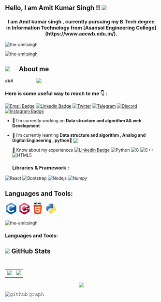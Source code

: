 ## Hello, I am Amit Kumar Singh !! <img src="https://c.tenor.com/pvFJwncehzIAAAAS/hello-there-private-from-penguins-of-madagascar.gif" width="40px">
<h3 align="center"> I am Amit kumar singh , currently pursuing my B.Tech degree in Information Technology from [Asansol Engineering College](https://www.aecwb.edu.in/).</h3>

<p align="left"> <img src="https://komarev.com/ghpvc/?username=the-amitsingh&label=Profile%20views&color=0e75b6&style=flat" alt="the-amitsingh" /> </p>

<p align="left"> <a href="https://github.com/ryo-ma/github-profile-trophy"><img src="https://github-profile-trophy.vercel.app/?username=the-amitsingh" alt="the-amitsingh" /></a> </p>
<h2><img src="https://user-images.githubusercontent.com/64855541/133657615-ccb22336-f4db-408e-bc30-af7ff09608e7.png" width="60"><b>&nbsp&nbsp&nbsp&nbsp&nbsp&nbspAbout me </b></h2>
<img align='right' src="https://media2.giphy.com/media/qgQUggAC3Pfv687qPC/giphy.gif?cid=ecf05e47j202w6yjthz6uhs6jzaqar76r9j7g2nof9xdae8d&rid=giphy.gif&ct=g" width="400">
### <h3 align="left">Here is  some useful way to reach to me  👇 :   </h3>
<p align="left">
  


[![Email Badge](https://img.shields.io/badge/-Email-c14438?style=flat-square&logo=Gmail&logoColor=white&link=mailto:amitsinghdbg2001@gmail.com)](mailto:amitsinghdbg2001@gmail.com)
[![Linkedin Badge](https://img.shields.io/badge/-LinkedIn-blue?style=flat-square&logo=Linkedin&logoColor=white&link=https://www.linkedin.com/in/amit-kumar-singh-34228b203/)](https://www.linkedin.com/in/amit-kumar-singh-34228b203/)
[![Twitter](https://img.shields.io/badge/Twitter-1DA1F2?style=flat-square&logo=twitter&logoColor=white)](https://twitter.com/AMITSINGH2810)
[![Telegram](https://img.shields.io/badge/-Telegram-blue?style=flat-square&logo=Telegram&logoColor=white)](https://telegr.am/index)
[![Discord](https://img.shields.io/badge/-Discord-7289DA?style=flat-square&logo=discord&logoColor=white)](https://support.discord.com/hc/en-us/community/posts/360056220432-Login)
[![Instagram Badge](https://img.shields.io/badge/-Instagram-purple?style=flat-square&logo=instagram&logoColor=white&link=https://instagram.com/)](https://www.instagram.com/amit_singh_28_10/) 
- 🔭 I’m currently working on **Data structure and algorithm  &&  web Development** 

- 🌱 I’m currently learning **Data structure and algorithm , Analog and Digital Engineering , python**🌱
  <img align="center" src="https://github-readme-stats.vercel.app/api/<CARD_TYPE>/?username=<the-amitsingh>&theme=<THEME_NAME>" />
  
  📄 Know about my experiences [![Linkedin Badge](https://img.shields.io/badge/-LinkedIn-blue?style=flat-square&logo=Linkedin&logoColor=white&link=https://www.linkedin.com/in/amit-kumar-singh-34228b203/)](https://www.linkedin.com/in/amit-kumar-singh-34228b203/) 
![Python](https://img.shields.io/badge/-Python-black?style=flat-square&logo=Python)
![C](https://img.shields.io/badge/-C-00599C?style=flat-square&logo=c)
![C++](https://img.shields.io/badge/-C++-00599C?style=flat-square&logo=cplusplus)
![HTML5](https://img.shields.io/badge/-HTML5-E34F26?style=flat-square&logo=html5&logoColor=white)
  
  ### Libraries & Framework :

![React](https://img.shields.io/badge/-React-black?style=flat-square&logo=react)
![Bootstrap](https://img.shields.io/badge/-Bootstrap-563D7C?style=flat-square&logo=bootstrap)
![Nodejs](https://img.shields.io/badge/-Nodejs-black?style=flat-square&logo=Node.js)
![Numpy](https://img.shields.io/badge/Numpy%20-%23013243.svg?logo=numpy&style=flat-square&logoColor=white)





<h2 align="left">Languages and Tools:</h2>
<p align="left"> <a href="https://www.cprogramming.com/" target="_blank"> <img src="https://raw.githubusercontent.com/devicons/devicon/master/icons/c/c-original.svg" alt="c" width="40" height="40"/> </a> <a href="https://www.w3schools.com/cpp/" target="_blank"> <img src="https://raw.githubusercontent.com/devicons/devicon/master/icons/cplusplus/cplusplus-original.svg" alt="cplusplus" width="40" height="40"/> </a> <a href="https://www.w3.org/html/" target="_blank"> <img src="https://raw.githubusercontent.com/devicons/devicon/master/icons/html5/html5-original-wordmark.svg" alt="html5" width="40" height="40"/> </a> <a href="https://www.python.org" target="_blank"> <img src="https://raw.githubusercontent.com/devicons/devicon/master/icons/python/python-original.svg" alt="python" width="40" height="40"/> </a> </p>

<p><img align="center" src="https://github-readme-stats.vercel.app/api/top-langs?username=the-amitsingh&show_icons=true&locale=en&layout=compact" alt="the-amitsingh " /></p>
<h3 align="left"><b>Languages and Tools:</b></h3>
<h2><img src="https://media.giphy.com/media/gJnjM552Kz2uUQvJEf/giphy.gif" width="40"> <b>GitHub Stats</b></h2>

<br/>

<table>

<td>
  
<img src="https://github-readme-stats.vercel.app/api?username=the-amitsingh&include_all_commits=true&count_private=true&show_icons=true&line_height=20&theme=synthwave"/>
<td><img src="https://github-readme-stats.vercel.app/api/top-langs?username=the-amitsingh&show_icons=true&locale=en&layout=compact&theme=blue-green" />
</td>

</table>
<p align="center">
<img align="center" src="https://github-readme-streak-stats.herokuapp.com/?user=the-amitsingh&theme=blue-green" />
</p>

![𝚐𝚒𝚝𝚑𝚞𝚋 𝚐𝚛𝚊𝚙𝚑](https://activity-graph.herokuapp.com/graph?username=the-amitsingh&theme=react-dark&hide_border=github_dark)

